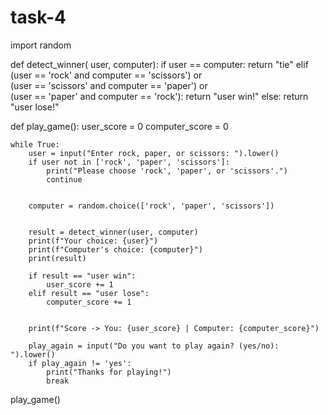 # task-4
import random

def detect_winner( user, computer):
    if user == computer:
        return "tie"
    elif (user == 'rock' and computer == 'scissors') or \
         (user == 'scissors' and computer == 'paper') or \
         (user == 'paper' and computer == 'rock'):
        return "user win!"
    else:
        return "user lose!"


def play_game():
    user_score = 0
    computer_score = 0
    
    while True:
        user = input("Enter rock, paper, or scissors: ").lower()
        if user not in ['rock', 'paper', 'scissors']:
            print("Please choose 'rock', 'paper', or 'scissors'.")
            continue
        

        computer = random.choice(['rock', 'paper', 'scissors'])
        

        result = detect_winner(user, computer)
        print(f"Your choice: {user}")
        print(f"Computer's choice: {computer}")
        print(result)
        
        if result == "user win":
            user_score += 1
        elif result == "user lose":
            computer_score += 1
        
       
        print(f"Score -> You: {user_score} | Computer: {computer_score}")
        
        play_again = input("Do you want to play again? (yes/no): ").lower()
        if play_again != 'yes':
            print("Thanks for playing!")
            break

play_game()
